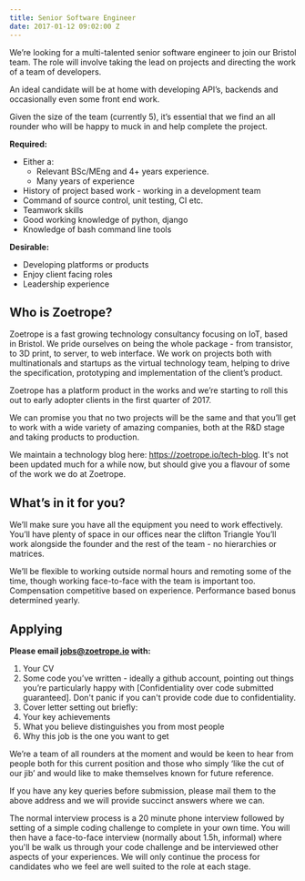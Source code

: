 ```yaml
---
title: Senior Software Engineer
date: 2017-01-12 09:02:00 Z
---
```


We’re looking for a multi-talented senior software engineer to join our Bristol team. The role will involve taking the lead on projects and directing the work of a team of developers. 

An ideal candidate will be at home with developing API’s, backends and occasionally even some front end work. 

Given the size of the team (currently 5), it’s essential that we find an all rounder who will be happy to muck in and help complete the project.

**Required:**

* Either a:
   * Relevant BSc/MEng and 4+ years experience.
   * Many years of experience
* History of project based work - working in a development team
* Command of source control, unit testing, CI etc.
* Teamwork skills
* Good working knowledge of python, django
* Knowledge of bash command line tools

**Desirable:**

* Developing platforms or products
* Enjoy client facing roles
* Leadership experience

## Who is Zoetrope?

Zoetrope is a fast growing technology consultancy focusing on IoT, based in Bristol. We pride ourselves on being the whole package - from transistor, to 3D print, to server, to web interface. We work on projects both with multinationals and startups as the virtual technology team, helping to drive the specification, prototyping and implementation of the client’s product.

Zoetrope has a platform product in the works and we’re starting to roll this out to early adopter clients in the first quarter of 2017.

We can promise you that no two projects will be the same and that you’ll get to work with a wide variety of amazing companies, both at the R&D stage and taking products to production.

We maintain a technology blog here: https://zoetrope.io/tech-blog. It's not been updated much for a while now, but should give you a flavour of some of the work we do at Zoetrope.



## What’s in it for you?

We’ll make sure you have all the equipment you need to work effectively.
You’ll have plenty of space in our offices near the clifton Triangle
You’ll work alongside the founder and the rest of the team - no hierarchies or matrices.

We’ll be flexible to working outside normal hours and remoting some of the time, though working face-to-face with the team is important too.
Compensation competitive based on experience. Performance based bonus determined yearly.

## Applying
**Please email jobs@zoetrope.io with:**
1. Your CV
2. Some code you’ve written - ideally a github account, pointing out things you’re particularly happy with [Confidentiality over code submitted guaranteed]. Don't panic if you can't provide code due to confidentiality.
3. Cover letter setting out briefly: 
4. Your key achievements
5. What you believe distinguishes you from most people
6. Why this job is the one you want to get

We’re a team of all rounders at the moment and would be keen to hear from people both for this current position and those who simply ‘like the cut of our jib’ and would like to make themselves known for future reference.

If you have any key queries before submission, please mail them to the above address and we will provide succinct answers where we can. 

The normal interview process is a 20 minute phone interview followed by setting of a simple coding challenge to complete in your own time. You will then have a face-to-face interview (normally about 1.5h, informal) where you'll be walk us through your code challenge and be interviewed other aspects of your experiences. We will only continue the process for candidates who we feel are well suited to the role at each stage.
